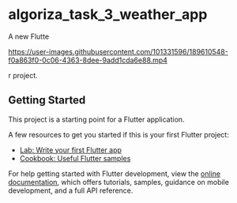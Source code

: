 # algoriza_task_3_weather_app

A new Flutte



https://user-images.githubusercontent.com/101331596/189610548-f0a863f0-0c06-4363-8dee-9add1cda6e88.mp4



r project.

## Getting Started

This project is a starting point for a Flutter application.

A few resources to get you started if this is your first Flutter project:

- [Lab: Write your first Flutter app](https://docs.flutter.dev/get-started/codelab)
- [Cookbook: Useful Flutter samples](https://docs.flutter.dev/cookbook)

For help getting started with Flutter development, view the
[online documentation](https://docs.flutter.dev/), which offers tutorials,
samples, guidance on mobile development, and a full API reference.
